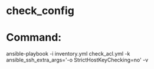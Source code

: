 # check_config
# Command:
ansible-playbook -i inventory.yml check_acl.yml -k ansible_ssh_extra_args='-o StrictHostKeyChecking=no' -v

